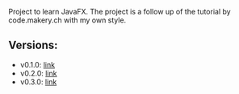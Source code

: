 Project to learn JavaFX. The project is a follow up of the tutorial by code.makery.ch with my own style.

## Versions:
- v0.1.0: [link](https://code.makery.ch/es/library/javafx-tutorial/part1/)
- v0.2.0: [link](https://code.makery.ch/es/library/javafx-tutorial/part2/)
- v0.3.0: [link](https://code.makery.ch/es/library/javafx-tutorial/part3/)
